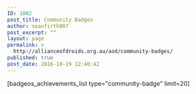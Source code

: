 ```yaml
---
ID: 1002
post_title: Community Badges
author: seanfirth007
post_excerpt: ""
layout: page
permalink: >
  http://allianceofdroids.org.au/aod/community-badges/
published: true
post_date: 2016-10-19 12:40:42
---
```

[badgeos_achievements_list type="community-badge" limit=20]